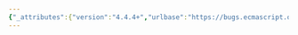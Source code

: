 ```yaml
---
{"_attributes":{"version":"4.4.4+","urlbase":"https://bugs.ecmascript.org/","maintainer":"dherman@mozilla.com"},"bug":{"bug_id":3356,"creation_ts":"2014-11-13 08:47:00 -0800","short_desc":"12.3  Left-Hand-Side Expressions: Extraneous ]","delta_ts":"2014-12-07 14:34:59 -0800","product":"Draft for 6th Edition","component":"editorial issue","version":"Rev 28: October 14, 2014 Draft","rep_platform":"All","op_sys":"All","bug_status":"RESOLVED","resolution":"FIXED","priority":"Normal","bug_severity":"normal","everconfirmed":true,"reporter":{"uid":"andrebargull","name":"André Bargull"},"assigned_to":{"uid":"allen","name":"Allen Wirfs-Brock"},"long_desc":[{"commentid":10605,"comment_count":0,"who":{"uid":"andrebargull","name":"André Bargull"},"bug_when":"2014-11-13 08:47:44 -0800","thetext":"12.3  Left-Hand-Side Expressions, MemberExpression.\n\n`SuperProperty[?Yield] ]` -> `SuperProperty[?Yield]`"},{"commentid":10753,"comment_count":1,"who":{"uid":"allen","name":"Allen Wirfs-Brock"},"bug_when":"2014-12-05 09:06:29 -0800","thetext":"fixed in rev29 editor's draft"},{"commentid":10834,"comment_count":2,"who":{"uid":"allen","name":"Allen Wirfs-Brock"},"bug_when":"2014-12-07 14:34:59 -0800","thetext":"fixed in rev29"}]}}
---
```

